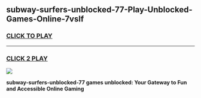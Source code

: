 
## subway-surfers-unblocked-77-Play-Unblocked-Games-Online-7vslf
<h3>
<a href="https://premium76.site?title=subway-surfers-unblocked-77&ref=25A">CLICK TO PLAY</a></h3>
<hr>

<h3>
<a href="https://premium76.site?title=subway-surfers-unblocked-77&ref=25A">CLICK 2 PLAY</a>
  
</h3>

<a href="https://premium76.site?title=subway-surfers-unblocked-77&ref=25A"><img src="https://clearcache.store/games.png"></a>


**subway-surfers-unblocked-77 games unblocked: Your Gateway to Fun and Accessible Online Gaming**
